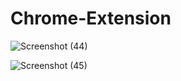  # Chrome-Extension

![Screenshot (44)](https://user-images.githubusercontent.com/79249131/138438268-2a7520da-3cdb-40c5-b42e-81da016cf854.png)


![Screenshot (45)](https://user-images.githubusercontent.com/79249131/138438313-bded7a2b-92e8-4988-a015-88745ef59fbc.png)


